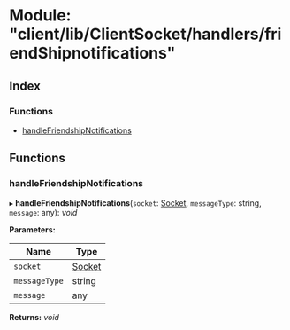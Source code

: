 
# Module: "client/lib/ClientSocket/handlers/friendShipnotifications"

## Index

### Functions

* [handleFriendshipNotifications](_client_lib_clientsocket_handlers_friendshipnotifications_.md#handlefriendshipnotifications)

## Functions

### <a id="handlefriendshipnotifications" name="handlefriendshipnotifications"></a>  handleFriendshipNotifications

▸ **handleFriendshipNotifications**(`socket`: [Socket](../classes/_client_lib_clientsocket_clientsocket_.socket.md), `messageType`: string, `message`: any): *void*

**Parameters:**

Name | Type |
------ | ------ |
`socket` | [Socket](../classes/_client_lib_clientsocket_clientsocket_.socket.md) |
`messageType` | string |
`message` | any |

**Returns:** *void*
